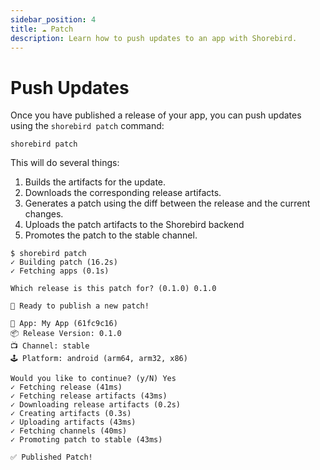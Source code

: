 ```yaml
---
sidebar_position: 4
title: ☁️ Patch
description: Learn how to push updates to an app with Shorebird.
---
```


# Push Updates

Once you have published a release of your app, you can push updates using the `shorebird patch` command:

```
shorebird patch
```

This will do several things:

1. Builds the artifacts for the update.
1. Downloads the corresponding release artifacts.
1. Generates a patch using the diff between the release and the current changes.
1. Uploads the patch artifacts to the Shorebird backend
1. Promotes the patch to the stable channel.

```
$ shorebird patch
✓ Building patch (16.2s)
✓ Fetching apps (0.1s)

Which release is this patch for? (0.1.0) 0.1.0

🚀 Ready to publish a new patch!

📱 App: My App (61fc9c16)
📦 Release Version: 0.1.0
📺 Channel: stable
🕹️ Platform: android (arm64, arm32, x86)

Would you like to continue? (y/N) Yes
✓ Fetching release (41ms)
✓ Fetching release artifacts (43ms)
✓ Downloading release artifacts (0.2s)
✓ Creating artifacts (0.3s)
✓ Uploading artifacts (43ms)
✓ Fetching channels (40ms)
✓ Promoting patch to stable (43ms)

✅ Published Patch!
```
